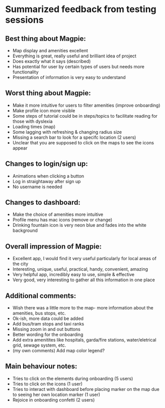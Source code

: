 # Summarized feedback from testing sessions

## Best thing about Magpie:
* Map display and amenities excellent
* Everything is great, really useful and brilliant idea of project
* Does exactly what it says (described)
* Has potential for user by certain types of users but needs more functionality
* Presentation of information is very easy to understand

## Worst thing about Magpie:
* Make it more intuitive for users to filter amenities (improve onboarding)
* Make profile icon more visible
* Some steps of tutorial could be in steps/topics to facilitate reading for those with dyslexia
* Loading times (map)
* Some lagging with refreshing & changing radius size
* Missing a search bar to look for a specifc location (2 users)
* Unclear that you are supposed to click on the maps to see the icons appear

## Changes to login/sign up:
* Animations when clicking a button
* Log in straightaway after sign up
* No username is needed

## Changes to dashboard:
* Make the choice of amenities more intuitive
* Profile menu has mac icons (remove or change)
* Drinking fountain icon is very neon blue and fades into the white background

## Overall impression of Magpie:
* Excellent app, I would find it very useful particularly for local areas of the city
* Interesting, unique, useful, practical, handy, convenient, amazing
* Very helpful app, incredibly easy to use, simple & effective
* Very good, very interesting to gather all this information in one place 

## Additional comments:
* Wish there was a little more to the map- more information about the amenities, bus stops, etc.
* Ok-ish, more data could be added
* Add bus/tram stops and taxi ranks
* Missing zoom in and out buttons
* Better wording for the onboarding
* Add extra amenitites like hospitals, garda/fire stations, water/eletrical grid, sewage system, etc.
* (my own comments) Add map color legend?

## Main behaviour notes:
* Tries to click on the elements during onboarding (5 users)
* Tries to click on the icons (1 user)
* Tries to interact with dashboard before placing marker on the map due to seeing her own location marker (1 user)
* Rejoice in onboarding confetti (2 users)